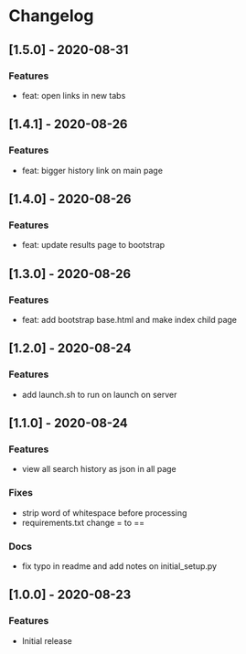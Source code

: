 # Changelog

## [1.5.0] - 2020-08-31
### Features
- feat: open links in new tabs

## [1.4.1] - 2020-08-26
### Features
- feat: bigger history link on main page

## [1.4.0] - 2020-08-26
### Features
- feat: update results page to bootstrap

## [1.3.0] - 2020-08-26
### Features
- feat: add bootstrap base.html and make index child page

## [1.2.0] - 2020-08-24
### Features
- add launch.sh to run on launch on server

## [1.1.0] - 2020-08-24
### Features
- view all search history as json in all page
### Fixes
- strip word of whitespace before processing
- requirements.txt change = to ==
### Docs
- fix typo in readme and add notes on initial_setup.py

## [1.0.0] - 2020-08-23
### Features
- Initial release
